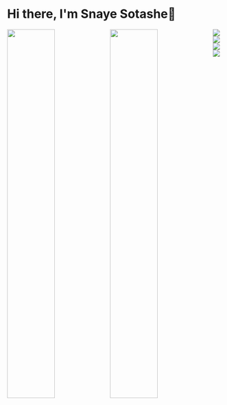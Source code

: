 # Hi there, I'm Snaye Sotashe👋




<img align="left" width="47%" src ="https://github-readme-stats.vercel.app/api?username=SOTASHE&show_icons=true&theme=radical&count_private=true" />

<img align="left" width="47%" src ="https://github-readme-stats.vercel.app/api/top-langs/?username=SOTASHE&layout=compact"  />



<img align="left" src ="https://img.shields.io/badge/javascript-%23323330.svg?style=for-the-badge&logo=javascript&logoColor=%23F7DF1E" />

<img align="left" src ="https://img.shields.io/badge/java-%23ED8B00.svg?style=for-the-badge&logo=java&logoColor=white" />

<img align="left" src ="https://img.shields.io/badge/python-3670A0?style=for-the-badge&logo=python&logoColor=ffdd54" />





<img align="left" src ="https://img.shields.io/badge/-GraphQL-E10098?style=for-the-badge&logo=graphql&logoColor=white" />
















<!--
**SOTASHE/SOTASHE** is a ✨ _special_ ✨ repository because its `README.md` (this file) appears on your GitHub profile.

Here are some ideas to get you started:

- 🔭 I’m currently working on ...
- 🌱 I’m currently learning ...
- 👯 I’m looking to collaborate on ...
- 🤔 I’m looking for help with ...
- 💬 Ask me about ...
- 📫 How to reach me: ...
- 😄 Pronouns: ...
- ⚡ Fun fact: ...
-->
